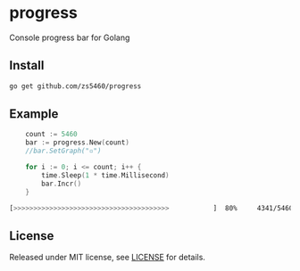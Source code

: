# progress

Console progress bar for Golang

## Install

```bash
go get github.com/zs5460/progress
```

## Example

```go
    count := 5460
    bar := progress.New(count)
    //bar.SetGraph("▫")

    for i := 0; i <= count; i++ {
        time.Sleep(1 * time.Millisecond)
        bar.Incr()
    }
```

```bash
[>>>>>>>>>>>>>>>>>>>>>>>>>>>>>>>>>>>>>>>           ]  80%     4341/5460
```

## License

Released under MIT license, see [LICENSE](LICENSE) for details.
